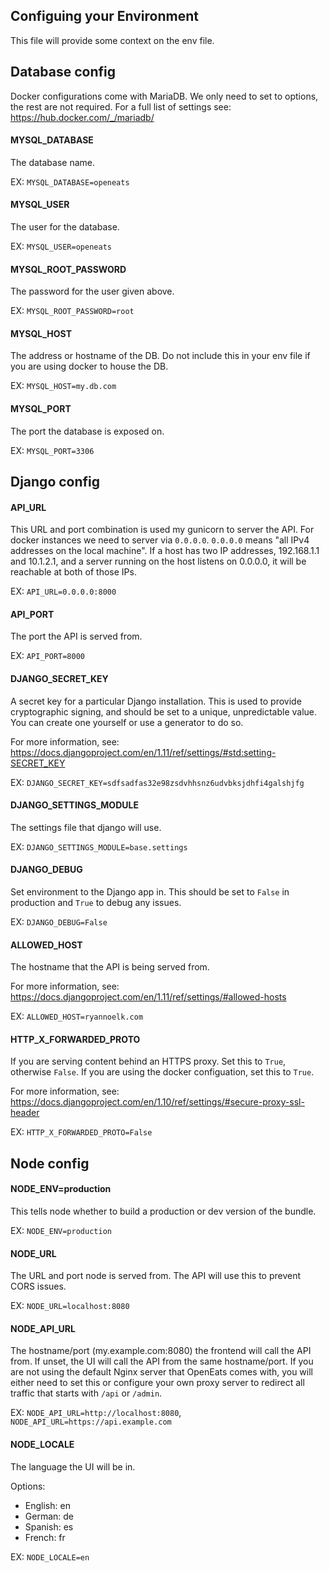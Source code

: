 ## Configuing your Environment

This file will provide some context on the env file.


## Database config
Docker configurations come with MariaDB. We only need to set to options, the rest are not required.
For a full list of settings see: https://hub.docker.com/_/mariadb/

#### MYSQL_DATABASE
The database name.

EX: `MYSQL_DATABASE=openeats`

#### MYSQL_USER
The user for the database.

EX: `MYSQL_USER=openeats`

#### MYSQL_ROOT_PASSWORD
The password for the user given above.

EX: `MYSQL_ROOT_PASSWORD=root`

#### MYSQL_HOST
The address or hostname of the DB. Do not include this in your env file if you are using docker to house the DB.

EX: `MYSQL_HOST=my.db.com`

#### MYSQL_PORT
The port the database is exposed on.

EX: `MYSQL_PORT=3306`


## Django config
#### API_URL
This URL and port combination is used my gunicorn to server the API.
For docker instances we need to server via `0.0.0.0`.
`0.0.0.0` means "all IPv4 addresses on the local machine". 
If a host has two IP addresses, 192.168.1.1 and 10.1.2.1, 
and a server running on the host listens on 0.0.0.0, 
it will be reachable at both of those IPs.

EX: `API_URL=0.0.0.0:8000`

#### API_PORT
The port the API is served from.

EX: `API_PORT=8000`

#### DJANGO_SECRET_KEY
A secret key for a particular Django installation. 
This is used to provide cryptographic signing, and should be set to a unique, unpredictable value.
You can create one yourself or use a generator to do so.

For more information, see: https://docs.djangoproject.com/en/1.11/ref/settings/#std:setting-SECRET_KEY

EX: `DJANGO_SECRET_KEY=sdfsadfas32e98zsdvhhsnz6udvbksjdhfi4galshjfg`

#### DJANGO_SETTINGS_MODULE
The settings file that django will use.

EX: `DJANGO_SETTINGS_MODULE=base.settings`

#### DJANGO_DEBUG
Set environment to the Django app in.
This should be set to `False` in production and `True` to debug any issues.

EX: `DJANGO_DEBUG=False`

#### ALLOWED_HOST
The hostname that the API is being served from.

For more information, see: https://docs.djangoproject.com/en/1.11/ref/settings/#allowed-hosts

EX: `ALLOWED_HOST=ryannoelk.com`

#### HTTP_X_FORWARDED_PROTO
If you are serving content behind an HTTPS proxy. 
Set this to `True`, otherwise `False`.
If you are using the docker configuation, set this to `True`.

For more information, see: https://docs.djangoproject.com/en/1.10/ref/settings/#secure-proxy-ssl-header

EX: `HTTP_X_FORWARDED_PROTO=False`


## Node config

#### NODE_ENV=production
This tells node whether to build a production or dev version of the bundle.

EX: `NODE_ENV=production`

#### NODE_URL
The URL and port node is served from.
The API will use this to prevent CORS issues.

EX: `NODE_URL=localhost:8080`

#### NODE_API_URL
The hostname/port (my.example.com:8080) the frontend will call the API from. 
If unset, the UI will call the API from the same hostname/port. If you are not using the default Nginx server that OpenEats comes with, you will either need to set this or configure your own proxy server to redirect all traffic that starts with `/api` or `/admin`.

EX: `NODE_API_URL=http://localhost:8080`, `NODE_API_URL=https://api.example.com`

#### NODE_LOCALE
The language the UI will be in.

Options:
- English: en
- German: de
- Spanish: es
- French: fr

EX: `NODE_LOCALE=en`
